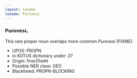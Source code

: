 ```yaml
---
layout: lexeme
lexeme: Purovesi
---
```


###  Purovesi₁

This rare proper noun overlaps more common *Purovesi* (FIXME)
* UPOS:  PROPN
* in KOTUS dictionary under:  27
* Origin:  finer|fiwikt
* Possible NER class:  GEO
* Blacklisted:  PROPN-BLOCKING

